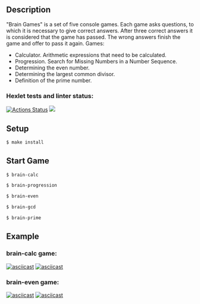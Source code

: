 ## Description

"Brain Games" is a set of five console games. Each game asks questions, to which it is necessary to give correct answers. After three correct answers it is considered that the game has passed. The wrong answers finish the game and offer to pass it again. Games:

- Calculator. Arithmetic expressions that need to be calculated.
- Progression. Search for Missing Numbers in a Number Sequence.
- Determining the even number.
- Determining the largest common divisor.
- Definition of the prime number.

### Hexlet tests and linter status:
[![Actions Status](https://github.com/shoxakrshn/frontend-project-44/workflows/hexlet-check/badge.svg)](https://github.com/shoxakrshn/frontend-project-44/actions)
<a href="https://codeclimate.com/github/shoxakrshn/frontend-project-44/maintainability"><img src="https://api.codeclimate.com/v1/badges/1eb2e4b965cd02105a4d/maintainability" /></a>

## Setup

```sh
$ make install
```
## Start Game

```sh
$ brain-calc

$ brain-progression

$ brain-even

$ brain-gcd

$ brain-prime
```

## Example

### brain-calc game:
[![asciicast](https://asciinema.org/a/biRNw5hnHj9L3jVcV8u4zWzvw.svg)](https://asciinema.org/a/biRNw5hnHj9L3jVcV8u4zWzvw)
[![asciicast](https://asciinema.org/a/fITJtbDnZSvg8jXMqkdraCrvA.svg)](https://asciinema.org/a/fITJtbDnZSvg8jXMqkdraCrvA)

### brain-even game:
[![asciicast](https://asciinema.org/a/BLh8Uuto1GvegjaBBWxGNW1ty.svg)](https://asciinema.org/a/BLh8Uuto1GvegjaBBWxGNW1ty)
[![asciicast](https://asciinema.org/a/EDJ5UQbAr7xrtHlOH3zgKXpVf.svg)](https://asciinema.org/a/EDJ5UQbAr7xrtHlOH3zgKXpVf)
